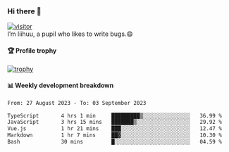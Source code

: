 ### Hi there 👋
[![visitor](https://visitor-badge.glitch.me/badge?page_id=liihuu&right_color=blue)](https://github.com/liihuu)<br>
I’m liihuu, a pupil who likes to write bugs.😄


#### 🏆 Profile trophy
[![trophy](https://github-profile-trophy.vercel.app?username=liihuu&margin-w=16&margin-h=16&rank=-C,-B)](https://github.com/liihuu)


#### 📊 Weekly development breakdown
<!--START_SECTION:waka-->

```txt
From: 27 August 2023 - To: 03 September 2023

TypeScript       4 hrs 1 min     █████████▒░░░░░░░░░░░░░░░   36.99 %
JavaScript       3 hrs 15 mins   ███████▒░░░░░░░░░░░░░░░░░   29.92 %
Vue.js           1 hr 21 mins    ███░░░░░░░░░░░░░░░░░░░░░░   12.47 %
Markdown         1 hr 7 mins     ██▓░░░░░░░░░░░░░░░░░░░░░░   10.30 %
Bash             30 mins         █░░░░░░░░░░░░░░░░░░░░░░░░   04.59 %
```

<!--END_SECTION:waka-->

<!--
**liihuu/liihuu** is a ✨ _special_ ✨ repository because its `README.md` (this file) appears on your GitHub profile.

Here are some ideas to get you started:

- 🔭 I’m currently working on ...
- 🌱 I’m currently learning ...
- 👯 I’m looking to collaborate on ...
- 🤔 I’m looking for help with ...
- 💬 Ask me about ...
- 📫 How to reach me: ...
- 😄 Pronouns: ...
- ⚡ Fun fact: ...
-->
